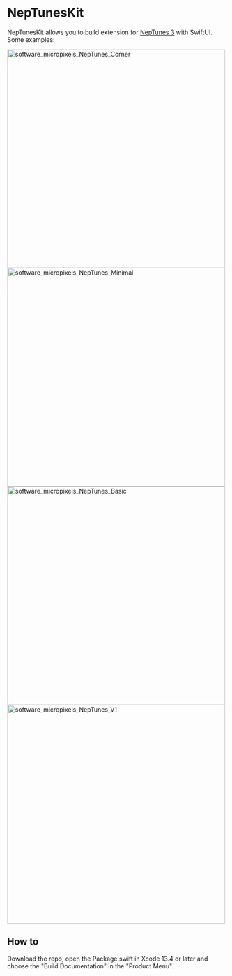 # NepTunesKit

NepTunesKit allows you to build extension for [NepTunes 3](https://www.neptunesmac.app/testflight) with SwiftUI.
Some examples:

<img width="500" alt="software_micropixels_NepTunes_Corner" src="https://user-images.githubusercontent.com/2467137/172463373-2d689707-c30d-4fb4-b7c9-6a7da5bdda01.png">
<img width="500" alt="software_micropixels_NepTunes_Minimal" src="https://user-images.githubusercontent.com/2467137/172463385-cd8b3da0-f6fa-4d01-ac3c-b2a164695b0d.png">
<img width="500" alt="software_micropixels_NepTunes_Basic" src="https://user-images.githubusercontent.com/2467137/172463399-37704c2a-e83a-448e-99ba-584ce9b2ed91.png">
<img width="500" alt="software_micropixels_NepTunes_V1" src="https://user-images.githubusercontent.com/2467137/172463406-2e046992-312d-4fa4-9ddf-e0fdfe83593e.png">

## How to
Download the repo, open the Package.swift in Xcode 13.4 or later and choose the "Build Documentation" in the "Product Menu".

